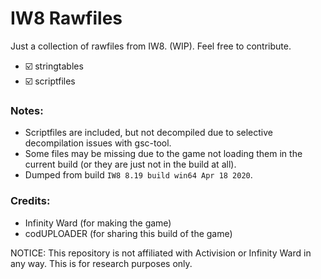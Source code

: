 # IW8 Rawfiles

Just a collection of rawfiles from IW8. (WIP). Feel free to contribute.

* ☑️ stringtables
* ☑️ scriptfiles

### Notes:
* Scriptfiles are included, but not decompiled due to selective decompilation issues with gsc-tool.
* Some files may be missing due to the game not loading them in the current build (or they are just not in the build at all).
* Dumped from build `IW8 8.19 build win64 Apr 18 2020`.

### Credits:
* Infinity Ward (for making the game)
* codUPLOADER (for sharing this build of the game)

NOTICE: This repository is not affiliated with Activision or Infinity Ward in any way. This is for research purposes only.